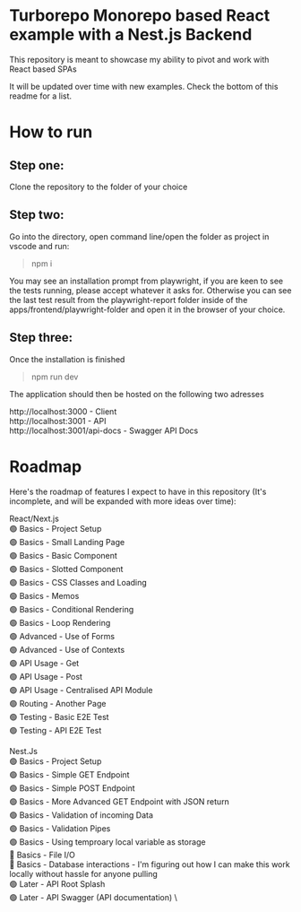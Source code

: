 # Turborepo Monorepo based React example with a Nest.js Backend

This repository is meant to showcase my ability to pivot and work with React based SPAs

It will be updated over time with new examples. Check the bottom of this readme for a list.

# How to run

## Step one:
Clone the repository to the folder of your choice

## Step two:
Go into the directory, open command line/open the folder as project in vscode and run:
> npm i

You may see an installation prompt from playwright, if you are keen to see the tests running, please accept whatever it asks for. Otherwise you can see the last test result from the playwright-report folder inside of the apps/frontend/playwright-folder and open it in the browser of your choice. 

## Step three:
Once the installation is finished
>npm run dev

The application should then be hosted on the following two adresses

http://localhost:3000 - Client\
http://localhost:3001 - API\
http://localhost:3001/api-docs - Swagger API Docs

# Roadmap

Here's the roadmap of features I expect to have in this repository (It's incomplete, and will be expanded with more ideas over time):

React/Next.js \
🟢 Basics - Project Setup \
🟢 Basics - Small Landing Page \
🟢 Basics - Basic Component \
🟢 Basics - Slotted Component \
🟢 Basics - CSS Classes and Loading \
🟢 Basics - Memos \
🟢 Basics - Conditional Rendering \
🟢 Basics - Loop Rendering \
🟢 Advanced - Use of Forms \
🟢 Advanced - Use of Contexts \
🟢 API Usage - Get \
🟢 API Usage - Post \
🟢 API Usage - Centralised API Module \
🟢 Routing - Another Page \
🟢 Testing - Basic E2E Test \
🟢 Testing - API E2E Test

Nest.Js \
🟢 Basics - Project Setup \
🟢 Basics - Simple GET Endpoint \
🟢 Basics - Simple POST Endpoint \
🟢 Basics - More Advanced GET Endpoint with JSON return \
🟢 Basics - Validation of incoming Data \
🟢 Basics - Validation Pipes \
🟢 Basics - Using temproary local variable as storage \
🔴 Basics - File I/O \
🔴 Basics - Database interactions - I'm figuring out how I can make this work locally without hassle for anyone pulling\
🟢 Later - API Root Splash \
🟢 Later - API Swagger (API documentation) \